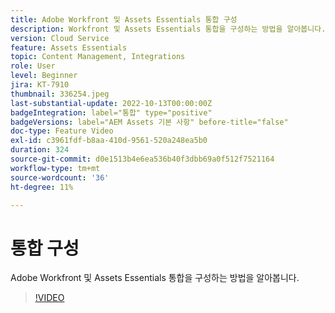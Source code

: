 ```yaml
---
title: Adobe Workfront 및 Assets Essentials 통합 구성
description: Workfront 및 Assets Essentials 통합을 구성하는 방법을 알아봅니다.
version: Cloud Service
feature: Assets Essentials
topic: Content Management, Integrations
role: User
level: Beginner
jira: KT-7910
thumbnail: 336254.jpeg
last-substantial-update: 2022-10-13T00:00:00Z
badgeIntegration: label="통합" type="positive"
badgeVersions: label="AEM Assets 기본 사항" before-title="false"
doc-type: Feature Video
exl-id: c3961fdf-b8aa-410d-9561-520a248ea5b0
duration: 324
source-git-commit: d0e1513b4e6ea536b40f3dbb69a0f512f7521164
workflow-type: tm+mt
source-wordcount: '36'
ht-degree: 11%

---
```


# 통합 구성

Adobe Workfront 및 Assets Essentials 통합을 구성하는 방법을 알아봅니다.


>[!VIDEO](https://video.tv.adobe.com/v/336254?quality=12&learn=on)
